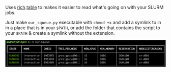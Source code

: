 Uses [rich](https://rich.readthedocs.io/en/stable/introduction.html).[table](https://rich.readthedocs.io/en/stable/tables.html) to makes it easier to read what's going on with your SLURM jobs.

Just make `our_squeue.py` executable with `chmod +x` and add a symlink to in in a place that is in your `$PATH`, or add the folder that contains the script to your `$PATH` & create a symlink without the extension.

![Shows a table with the job names, their state in color, and their info in a table made with the Rich Python module.](demo.png)

